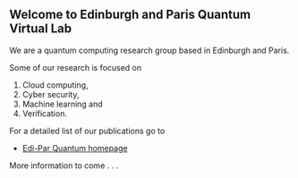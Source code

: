 ## Welcome to Edinburgh and Paris Quantum Virtual Lab

We are a quantum computing research group based in Edinburgh and Paris. 

Some of our research is focused on

1. Cloud computing,
2. Cyber security,
3. Machine learning and
4. Verification.

For a detailed list of our publications go to
* [Edi-Par Quantum homepage](https://www.ediparquantum.com/)

More information to come . . .


